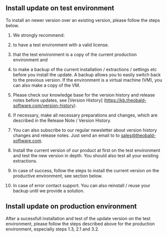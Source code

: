 ## Install update on test environment
To install an newer version over an existing version, please follow the steps below. 
1. We strongly recommend: 
  1. to have a test environment with a valid license.  
  2. that the test environment is a copy of the current production environment and 
  3. to make a backup of the current installation / extractions / settings etc before you install the update. A backup allows you to easily switch back to the previous version. If the environment is a virtual machine (VM), you can also make a copy of the VM. 


2. Please check our knowledge base for the version history and release notes before updates, see [Version History] (https://kb.theobald-software.com/version-history). 
  1. If necessary, make all necessary preparations and changes, which are described in the Release Note / Version History. 
  2. You can also subscribe to our regular newsletter about version history changes and release notes. Just send an email to to sales@theobald-software.com.  

3. Install the current version of our product at first on the test environment and test the new version in depth. You should also test all your existing extractions.  
  1. In case of success, follow the steps to install the current version on the productive environment, see section below.    
  2. In case of error contact support. You can also reinstall / reuse your backup until we provide a solution. 

## Install update on production environment 
After a sucessfull installation and test of the update version on the test environment, please follow the steps described above for the production environment, especially steps 1.3,  2.1 and 3.2. 